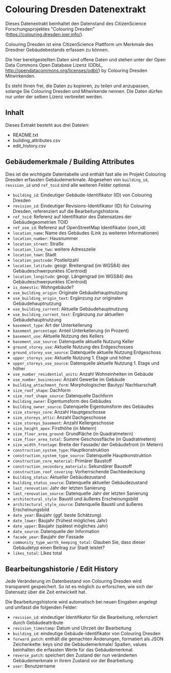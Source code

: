 # Colouring Dresden Datenextrakt

Dieses Datenextrakt beinhaltet den Datenstand des CitizenScience Forschungsprojektes "Colouring Dresden"
(https://colouring.dresden.ioer.info/).

Colouring Dresden ist eine CitizenScience Plattform um Merkmale des Dresdner Gebäudebestands erfassen zu können.

Die hier bereitgestellten Daten sind offene Daten und stehen unter der Open Data Commons Open Database Lizenz
(ODbL, http://opendatacommons.org/licenses/odbl/) by Colouring Dresden Mitwirkenden.

Es steht Ihnen frei, die Daten zu kopieren, zu teilen und anzupassen, 
solange Sie Colouring Dresden und Mitwirkende nennen. 
Die Daten dürfen nur unter der selben Lizenz verbreitet werden.


## Inhalt

Dieses Extrakt besteht aus drei Dateien:

- README.txt
- building_attributes.csv
- edit_history.csv


## Gebäudemerkmale / Building Attributes 

Dies ist die wichtigste Datentabelle und enthält fast alle im Projekt Colouring Dresden erfassten Gebäudemerkmale. Abgesehen von
`building_id`, `revision_id` und `ref_toid` sind alle weiteren Felder optional.

- `building_id`: Eindeutiger Gebäude-Identifikator (ID) von Colouring Dresden
- `revision_id`: Eindeutiger Revisions-Identifikator (ID) für Colouring Dresden, referenziert auf die Bearbeitungshistorie.
- `ref_toid`: Referenz auf Identifikator des Datensatzes der Gebäudegeometrien TOID
- `ref_osm_id`: Referenz auf OpenStreetMap Identifikator (osm_id)
- `location_name`: Name des Gebäudes (Link zu weiteren Informationen)
- `location_number`: Hausnummer
- `location_street`: Straße
- `location_line_two`: weitere Adresszeile
- `location_town`: Stadt
- `location_postcode`: Postleitzahl
- `location_latitude`: geogr. Breitengrad (im WGS84) des Gebäudeschwerpunktes (Centroid)
- `location_longitude`: geogr. Längengrad (im WGS84) des Gebäudeschwerpunktes (Centroid)
- `is_domestic`: Wohngebäude?
- `use_building_origin`: Originale Gebäudehauptnutzung
- `use_building_origin_text`: Ergänzung zur originalen Gebäudehauptnutzung
- `use_building_current`: Aktuelle Gebäudehauptnutzung
- `use_building_current_text`: Ergänzung zur aktuellen Gebäudehauptnutzung
- `basement_type`: Art der Unterkellerung
- `basement_percentage`: Anteil Unterkellerung (in Prozent)
- `basement_use`: Aktuelle Nutzung des Kellers
- `basement_use_source`: Datenquelle aktuelle Nutzung Keller
- `ground_storey_use`: Aktuelle Nutzung des Erdgeschosses
- `ground_storey_use_source`: Datenquelle aktuelle Nutzung Erdgeschoss
- `upper_storeys_use`: Aktuelle Nutzung 1. Etage und höher
- `upper_storeys_use_source`: Datenquelle aktuelle Nutzung 1. Etage und höher
- `use_number_residential_units`: Anzahl Wohneinheiten im Gebäude
- `use_number_businesses`: Anzahl Gewerbe im Gebäude
- `building_attachment_form`: Morphologischer Bautyp/ Nachbarschaft
- `size_roof_shape`: Dachform
- `size_roof_shape_source`: Datenquelle Dachform
- `building_owner`: Eigentumsform des Gebäudes
- `building_owner_source`: Datenquelle Eigentumsform des Gebäudes
- `size_storeys_core`: Anzahl Hauptgeschosse
- `size_storeys_attic`: Anzahl Dachgeschosse
- `size_storeys_basement`: Anzahl Kellergeschosse
- `size_height_apex`: Firsthöhe (in Metern)
- `size_floor_area_ground`: Grundfläche (in Quadratmetern)
- `size_floor_area_total`: Summe Geschossfläche (in Quadratmetern)
- `size_width_frontage`: Breite der Fassade/ der Gebäudefront (in Metern)
- `construction_system_type`: Hauptkonstruktion
- `construction_system_type_source`: Datenquelle Hauptkonstruktion
- `construction_core_material`: Primärer Baustoff
- `construction_secondary_materials`: Sekundärer Baustoff
- `construction_roof_covering`: Vorherrschende Dachbedeckung
- `building_status`: Aktueller Gebäudezustand
- `building_status_source`: Datenquelle aktueller Gebäudezustand
- `last_renovation`: Jahr der letzten Sanierung
- `last_renovation_source`: Datenquelle Jahr der letzten Sanierung
- `architectural_style`: Baustil und äußeres Erscheinungsbild
- `architectural_style_source`: Datenquelle Baustil und äußeres Erscheinungsbild
- `date_year`: Baujahr (ggf. beste Schätzung)
- `date_lower`: Baujahr (frühest mögliches Jahr)
- `date_upper`: Baujahr (spätest mögliches Jahr)
- `date_source`: Datenquelle der Information
- `facade_year`: Baujahr der Fassade
- `community_type_worth_keeping_total`: Glauben Sie, dass dieser Gebäudetyp einen Beitrag zur Stadt leistet?
- `likes_total`: Likes total

## Bearbeitungshistorie / Edit History

Jede Veränderung im Datenbestand von Colouring Dresden wird transparent gespeichert. So ist es möglich zu erforschen,
wie sich der Datensatz über die Zeit entwickelt hat.

Die Bearbeitungshistorie wird automatisch bei neuen Eingaben angelegt und umfasst die folgenden Felder:


- `revision_id`: eindeutiger Identifikator für die Bearbeitung, refernziert durch Gebäudeattribute
- `revision_timestamp`: Datum und Uhrzeit der Bearbeitung
- `building_id`: eindeutige Gebäude-Identifikator von Colouring Dresden
- `forward_patch`: enthält die gemachten Änderungen, formatiert als JSON Zeichenkette: keys sind die Gebäudemerkmale/ Spalten, values beinhalten die erfassten Werte für das Gebäudemerkmal.
- `reverse_patch`: speichert den Zustand der nun veränderten Gebäudemerkmale in ihrem Zustand vor der Bearbeitung.
- `user`: Benutzername


